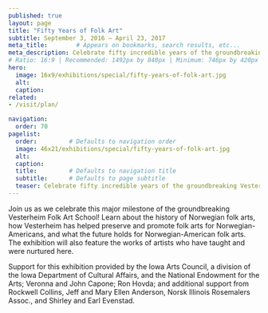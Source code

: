 ```yaml
---
published: true
layout: page
title: "Fifty Years of Folk Art"
subtitle: September 3, 2016 – April 23, 2017
meta_title:        # Appears on bookmarks, search results, etc...
meta_description: Celebrate fifty incredible years of the groundbreaking Vesterheim Folk Art School and the famous annual exhibition it inspired.
# Ratio: 16:9 | Recommended: 1492px by 840px | Minimum: 746px by 420px
hero:
  image: 16x9/exhibitions/special/fifty-years-of-folk-art.jpg
  alt:
  caption:
related:
- /visit/plan/

navigation:
  order: 70
pagelist:
  order:         # Defaults to navigation order
  image: 46x21/exhibitions/special/fifty-years-of-folk-art.jpg
  alt:
  caption: 
  title:         # Defaults to navigation title
  subtitle:      # Defaults to page subtitle
  teaser: Celebrate fifty incredible years of the groundbreaking Vesterheim Folk Art School and the famous annual exhibition it inspired.
---
```

Join us as we celebrate this major milestone of the groundbreaking Vesterheim Folk Art School! Learn about the history of Norwegian folk arts, how Vesterheim has helped preserve and promote folk arts for Norwegian-Americans, and what the future holds for Norwegian-American folk arts. The exhibition will also feature the works of artists who have taught and were nurtured here. 

Support for this exhibition provided by the Iowa Arts Council, a division of the Iowa Department of Cultural Affairs, and the National Endowment for the Arts; Veronna and John Capone; Ron Hovda; and additional support from Rockwell Collins, Jeff and Mary Ellen Anderson, Norsk Illinois Rosemalers Assoc., and Shirley and Earl Evenstad. 